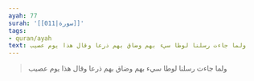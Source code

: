 ```yaml
---
ayah: 77
surah: '[[011|سورة]]'
tags:
- quran/ayah
text: ولما جاءت رسلنا لوطا سيء بهم وضاق بهم ذرعا وقال هذا يوم عصيب
---
```

> ولما جاءت رسلنا لوطا سيء بهم وضاق بهم ذرعا وقال هذا يوم عصيب
